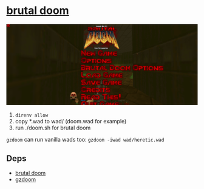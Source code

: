 # [brutal doom](https://youtu.be/oSzYliSASKc)

![](/brutal-doom.png)

1. `direnv allow`
2. copy *.wad to wad/ (doom.wad for example)
3. run ./doom.sh for brutal doom

`gzdoom` can run vanilla wads too: `gzdoom -iwad wad/heretic.wad`

## Deps

* [brutal doom](https://www.moddb.com/mods/brutal-doom)
* [gzdoom](https://github.com/coelckers/gzdoom)

